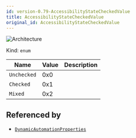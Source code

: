 ```yaml
---
id: version-0.79-AccessibilityStateCheckedValue
title: AccessibilityStateCheckedValue
original_id: AccessibilityStateCheckedValue
---
```


![Architecture](https://img.shields.io/badge/architecture-old_only-yellow)

Kind: `enum`

| Name |  Value | Description |
|--|--|--|
|`Unchecked` | 0x0  |  |
|`Checked` | 0x1  |  |
|`Mixed` | 0x2  |  |

## Referenced by
- [`DynamicAutomationProperties`](DynamicAutomationProperties)
